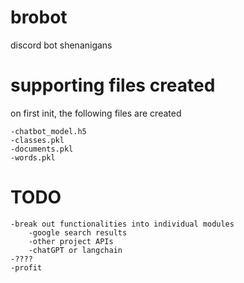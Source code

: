 # brobot
discord bot shenanigans

# supporting files created
on first init, the following files are created

    -chatbot_model.h5
    -classes.pkl
    -documents.pkl
    -words.pkl

# TODO
    -break out functionalities into individual modules
        -google search results
        -other project APIs
        -chatGPT or langchain
    -????
    -profit



